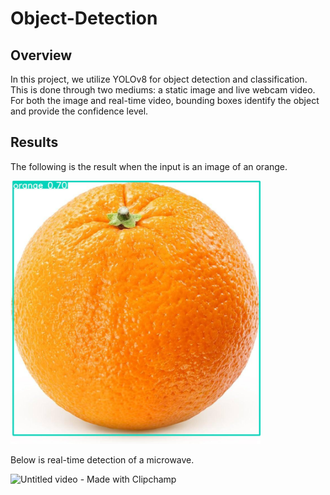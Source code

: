 # Object-Detection

## Overview

In this project, we utilize YOLOv8 for object detection and classification. This is done through two mediums: a static image and live webcam video. For both the image and real-time video, bounding boxes identify the object and provide the confidence level.

## Results

The following is the result when the input is an image of an orange.

<p>
  <img src="https://github.com/chen4578/Object-Detection/blob/7a7cf9e47559b7c95ed987321fe7596befc224c2/results.jpg" width="400">
</p>

Below is real-time detection of a microwave.

![Untitled video - Made with Clipchamp](https://github.com/user-attachments/assets/87e0a64d-f57d-4c29-a057-bc936a8fcc96)

